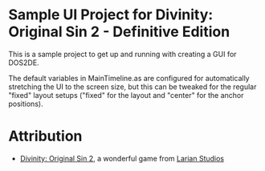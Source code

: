 Sample UI Project for Divinity: Original Sin 2 - Definitive Edition
=======

This is a sample project to get up and running with creating a GUI for DOS2DE.

The default variables in MainTimeline.as are configured for automatically stretching the UI to the screen size, but this can be tweaked for the regular "fixed" layout setups ("fixed" for the layout and "center" for the anchor positions).

# Attribution
* [Divinity: Original Sin 2](http://store.steampowered.com/app/435150/Divinity_Original_Sin_2/), a wonderful game from [Larian Studios](http://larian.com/)
